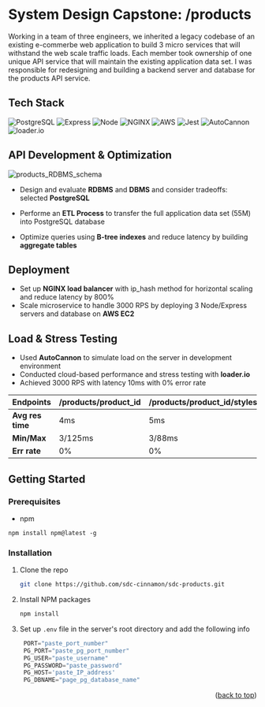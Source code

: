 <div id="top"></div>

# System Design Capstone: /products

Working in a team of three engineers, we inherited a legacy codebase of an existing e-commerbe web application to build 3 micro services that will withstand the web scale traffic loads. Each member took ownership of one unique API service that will maintain the existing application data set. I was responsible for redesigning and building a backend server and database for the products API service.

## Tech Stack

![PostgreSQL](https://img.shields.io/badge/-PostgreSQL-0064a5?logo=postgresql&logoColor=white&style=for-the-badge)
![Express](https://img.shields.io/badge/-Express-DCDCDC?logo=express&logoColor=black&style=for-the-badge)
![Node](https://img.shields.io/badge/-Node-9ACD32?logo=node.js&logoColor=white&style=for-the-badge)
![NGINX](https://img.shields.io/badge/-NGINX-009900?logo=nginx&logoColor=white&style=for-the-badge)
![AWS](https://img.shields.io/badge/-AWS-232F3E?logo=amazonaws&logoColor=white&style=for-the-badge)
![Jest](https://img.shields.io/badge/-Jest-C21325?logo=jest&logoColor=white&style=for-the-badge)
![AutoCannon](https://img.shields.io/badge/-AutoCannon-696969?logo=autocannon&logoColor=white&style=for-the-badge)
![loader.io](https://img.shields.io/badge/-loader.io-6495ED?logo=loader.io&logoColor=white&style=for-the-badge)

## API Development & Optimization

![products_RDBMS_schema](https://user-images.githubusercontent.com/73789849/168510611-08500d28-2e0f-49c5-8a4a-a936bbd32c07.png)

- Design and evaluate **RDBMS** and **DBMS** and consider tradeoffs: selected **PostgreSQL**

- Performe an **ETL Process** to transfer the full application data set (55M) into PostgreSQL database

- Optimize queries using **B-tree indexes** and reduce latency by building **aggregate tables**

## Deployment

- Set up **NGINX load balancer** with ip_hash method for horizontal scaling and reduce latency by 800%
- Scale microservice to handle 3000 RPS by deploying 3 Node/Express servers and database on **AWS EC2**

## Load & Stress Testing

- Used **AutoCannon** to simulate load on the server in development environment
- Conducted cloud-based performance and stress testing with **loader.io** 
- Achieved 3000 RPS with latency 10ms with 0% error rate 

| Endpoints  | /products/product_id  | /products/product_id/styles | /products/product_id/related |
| ------------- | ------------- | ------------- | ------------- |
| **Avg res time**  | 4ms  | 5ms  | 4ms  |
| **Min/Max**  | 3/125ms  | 3/88ms  | 3/67ms  |
| **Err rate**  | 0%  | 0%   | 0%  |

## Getting Started

### Prerequisites
- npm
```
npm install npm@latest -g
```

### Installation 

1. Clone the repo
   ```sh
   git clone https://github.com/sdc-cinnamon/sdc-products.git
   ```
3. Install NPM packages
   ```sh
   npm install
   ```
4. Set up `.env` file in the server's root directory and add the following info
   ```js 
    PORT="paste_port_number"
    PG_PORT="paste_pg_port_number"
    PG_USER="paste_username"
    PG_PASSWORD="paste_password"
    PG_HOST='paste_IP_address'
    PG_DBNAME="page_pg_database_name"
   ```

<p align="right">(<a href="#top">back to top</a>)</p>
